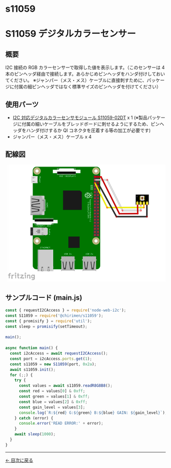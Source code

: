 # s11059

# S11059 デジタルカラーセンサー

## 概要

I2C 接続の RGB カラーセンサーで取得した値を表示します。（このセンサーは 4 本のピンヘッダ経由で接続します。あらかじめピンヘッダをハンダ付けしておいてください。
※ジャンパー（メス・メス）ケーブルに直接刺すために、パッケージに付属の細ピンヘッダではなく標準サイズのピンヘッダを付けてください）

## 使用パーツ

- [I2C 対応デジタルカラーセンサモジュール S11059-02DT](http://akizukidenshi.com/catalog/g/gK-08316/) x 1 (※製品パッケージに付属の細いケーブルをブレッドボードに刺せるようにするため、ピンヘッダをハンダ付けするか QI コネクタを圧着する等の加工が必要です)
- ジャンパー（メス・メス）ケーブル x 4

## 配線図

![配線図](./images/s11059/schematic.png 'schematic')

## サンプルコード (main.js)

```javascript
const { requestI2CAccess } = require('node-web-i2c');
const S11059 = require('@chirimen/s11059');
const { promisify } = require('util');
const sleep = promisify(setTimeout);

main();

async function main() {
  const i2cAccess = await requestI2CAccess();
  const port = i2cAccess.ports.get(1);
  const s11059 = new S11059(port, 0x2a);
  await s11059.init();
  for (;;) {
    try {
      const values = await s11059.readR8G8B8();
      const red = values[0] & 0xff;
      const green = values[1] & 0xff;
      const blue = values[2] & 0xff;
      const gain_level = values[3];
      console.log(`R:${red} G:${green} B:${blue} GAIN: ${gain_level}`);
    } catch (error) {
      console.error('READ ERROR:' + error);
    }
    await sleep(1000);
  }
}
```

---

[← 目次に戻る](./index.md)
